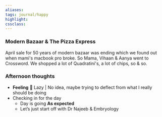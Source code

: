 ```yaml
---
aliases:  
tags: journal/happy 
highlight:  
cssclass:
---
```


### Modern Bazaar & The Pizza Express
April sale for 50 years of modern bazaar was ending which we found out when mami's macbook pro broke.
So Mama, Vihaan & Aanya went to Crossword. We shopped a lot of Quadratini's, a lot of chips, so & so.

### Afternoon thoughts
- **Feeling** 😤 Lazy | No idea, maybe trying to deflect from what I really should be doing
- Checking in for the day
	- Day is going **As expected**
	- Let’s just start off with Dr Najeeb & Embryology

